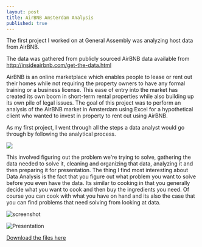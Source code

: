 ```yaml
---
layout: post
title: AirBNB Amsterdam Analysis
published: true
---
```


The first project I worked on at General Assembly was analyzing host data from AirBNB. 

The data was gathered from publicly sourced AirBNB data available from http://insideairbnb.com/get-the-data.html

AirBNB is an online marketplace which enables people to lease or rent out their homes while not requiring the property owners to have any formal training or a business license. This ease of entry into the market has created its own boom in short-term rental properties while also building up its own pile of legal issues. The goal of this project was to perform an analysis of the AirBNB market in Amsterdam using Excel for a hypothetical client who wanted to invest in property to rent out using AirBNB. 

As my first project, I went through all the steps a data analyst would go through by following the analytical process.

<img src="/assets/jeff.png">

This involved figuring out the problem we're trying to solve, gathering the data needed to solve it, cleaning and organizing that data, analyzing it and then preparing it for presentation. The thing I find most interesting about Data Analysis is the fact that you figure out what problem you want to solve before you even have the data. Its similar to cooking in that you generally decide what you want to cook and then buy the ingredients you need. Of course you can cook with what you have on hand and its also the case that you can find problems that need solving from looking at data.



![screenshot]( http://i.imgur.com/me8H5fD.jpg)

![Presentation]()

[Download the files here](https://github.com/bluufish/AirBNB.git)
